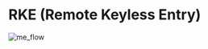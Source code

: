 # RKE (Remote Keyless Entry)
![me_flow](https://user-images.githubusercontent.com/98802184/157694409-7a0224ec-b065-4eb3-8cc2-7730a56f7c51.PNG)


